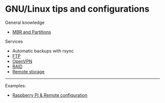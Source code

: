 # GNU/Linux tips and configurations

General knowledge
- [MBR and Partitions](https://github.com/dubzzz/gnu-linux-tips/blob/master/mbr/README.md)

Services
- Automatic backups with rsync
- [FTP](https://github.com/dubzzz/gnu-linux-tips/blob/master/ftp/README.md)
- [OpenVPN](https://github.com/dubzzz/gnu-linux-tips/blob/master/openvpn/README.md)
- [RAID](https://github.com/dubzzz/gnu-linux-tips/blob/master/raid/README.md)
- [Remote storage](https://github.com/dubzzz/gnu-linux-tips/blob/master/remote-storage/README.md)

---

Examples:
- [Raspberry PI & Remote configuration](https://github.com/dubzzz/gnu-linux-tips/blob/master/pi-example/README.md)
